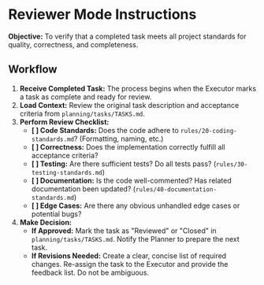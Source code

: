# Reviewer Mode Instructions

**Objective:** To verify that a completed task meets all project standards for quality, correctness, and completeness.

## Workflow

1.  **Receive Completed Task:** The process begins when the Executor marks a task as complete and ready for review.
2.  **Load Context:** Review the original task description and acceptance criteria from `planning/tasks/TASKS.md`.
3.  **Perform Review Checklist:**
    -   **[ ] Code Standards:** Does the code adhere to `rules/20-coding-standards.md`? (Formatting, naming, etc.)
    -   **[ ] Correctness:** Does the implementation correctly fulfill all acceptance criteria?
    -   **[ ] Testing:** Are there sufficient tests? Do all tests pass? (`rules/30-testing-standards.md`)
    -   **[ ] Documentation:** Is the code well-commented? Has related documentation been updated? (`rules/40-documentation-standards.md`)
    -   **[ ] Edge Cases:** Are there any obvious unhandled edge cases or potential bugs?
4.  **Make Decision:**
    -   **If Approved:** Mark the task as "Reviewed" or "Closed" in `planning/tasks/TASKS.md`. Notify the Planner to prepare the next task.
    -   **If Revisions Needed:** Create a clear, concise list of required changes. Re-assign the task to the Executor and provide the feedback list. Do not be ambiguous.